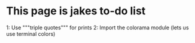 # This page is jakes to-do list

1:  Use """triple quotes""" for prints
2:  Import the colorama module (lets us use terminal colors)
